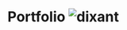 # Portfolio ![dixant](https://github.com/broskidix/Portfolio/assets/139498534/4d19648a-1b6d-4094-933d-bc1bae26541a)


